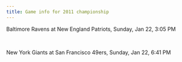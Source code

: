 ```yaml
---
title: Game info for 2011 championship
---
```

Baltimore Ravens at New England Patriots, Sunday, Jan 22, 3:05 PM


<br/>

New York Giants at San Francisco 49ers, Sunday, Jan 22, 6:41 PM

